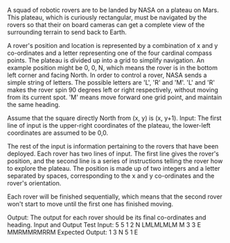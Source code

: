 A squad of robotic rovers are to be landed by NASA on a plateau on Mars. This plateau,
which is curiously rectangular, must be navigated by the rovers so that their on board cameras
can get a complete view of the surrounding terrain to send back to Earth.

A rover's position and location is represented by a combination of x and y co-ordinates and
a letter representing one of the four cardinal compass points. The plateau is divided up into
a grid to simplify navigation. An example position might be 0, 0, N, which means the rover
is in the bottom left corner and facing North.
In order to control a rover, NASA sends a simple string of letters. The possible letters are
'L', 'R' and 'M'. 'L' and 'R' makes the rover spin 90 degrees left or right respectively, without
moving from its current spot. 'M' means move forward one grid point, and maintain the
same heading.

Assume that the square directly North from (x, y) is (x, y+1).
Input:
The first line of input is the upper-right coordinates of the plateau, the lower-left
coordinates are assumed to be 0,0.

The rest of the input is information pertaining to the rovers that have been deployed. Each
rover has two lines of input. The first line gives the rover's position,
and the second line is a series of instructions telling the rover how
to explore the plateau.
The position is made up of two integers and a letter separated by spaces, corresponding to
the x and y co-ordinates and the rover's orientation.

Each rover will be finished sequentially, which means that the second rover won't start to
move until the first one has finished moving.


Output:
The output for each rover should be its final co-ordinates and heading.
Input and Output Test
Input:
5 5
1 2 N
LMLMLMLM
M 3 3 E
MMRMMRMRRM
Expected
Output: 1 3 N
5 1 E


